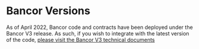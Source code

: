 # Bancor Versions

As of April 2022, Bancor code and contracts have been deployed under the Bancor V3 release. As such, if you wish to integrate with the latest version of the code, [please visit the Bancor V3 technical documents](https://docs.bancor.network/)

